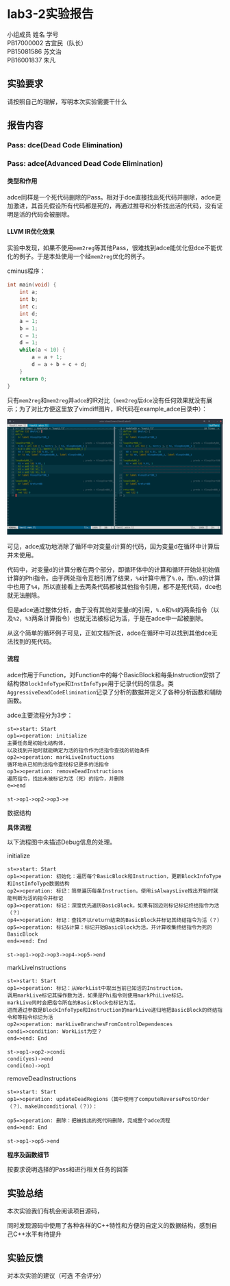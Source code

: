# lab3-2实验报告

小组成员 姓名 学号  
PB17000002 古宜民（队长）  
PB15081586 苏文治  
PB16001837 朱凡  


## 实验要求

请按照自己的理解，写明本次实验需要干什么

## 报告内容

### Pass: dce(Dead Code Elimination)

### Pass: adce(Advanced Dead Code Elimination)

#### 类型和作用

adce同样是一个死代码删除的Pass。相对于dce直接找出死代码并删除，adce更加激进，其首先假设所有代码都是死的，再通过推导和分析找出活的代码，没有证明是活的代码会被删除。

#### LLVM IR优化效果

实验中发现，如果不使用`mem2reg`等其他Pass，很难找到adce能优化但dce不能优化的例子。于是本处使用一个经`mem2reg`优化的例子。

cminus程序：

```c
int main(void) {
	int a;
	int b;
	int c;
	int d;
	a = 1;
	b = 1;
	c = 1;
	d = 1;
	while(a < 10) {
		a = a + 1;
		d = a + b + c + d;
	}
	return 0;
}
```

只有`mem2reg`和`mem2reg`并`adce`的IR对比（`mem2reg`后`dce`没有任何效果就没有展示；为了对比方便这里放了vimdiff图片，IR代码在example_adce目录中）：

![](./src/adce.png)

可见，adce成功地消除了循环中对变量`d`计算的代码，因为变量d在循环中计算后并未使用。

代码中，对变量`d`的计算分散在两个部分，即循环体中的计算和循环开始处初始值计算的Phi指令。由于两处指令互相引用了结果，`%4`计算中用了`%.0`，而`%.0`的计算中也用了`%4`，所以直接看上去两条代码都被其他指令引用，都不是死代码，dce也就无法删除。

但是adce通过整体分析，由于没有其他对变量`d`的引用，`%.0`和`%4`的两条指令（以及`%2`，`%3`两条计算指令）也就无法被标记为活，于是在adce中一起被删除。

从这个简单的循环例子可见，正如文档所说，adce在循环中可以找到其他dce无法找到的死代码。

#### 流程

adce作用于Function，对Function中的每个BasicBlock和每条Instruction安排了结构体`BlockInfoType`和`InstInfoType`用于记录代码的信息。类`AggressiveDeadCodeElimination`记录了分析的数据并定义了各种分析函数和辅助函数。

adce主要流程分为3步：

```flow
st=>start: Start
op1=>operation: initialize
主要任务是初始化结构体，
以及找到开始时就能确定为活的指令作为活指令查找的初始条件
op2=>operation: markLiveInstuctions
循环地从已知的活指令查找标记更多的活指令
op3=>operation: removeDeadInstructions
遍历指令，找出未被标记为活（死）的指令，并删除
e=>end

st->op1->op2->op3->e
```

数据结构



**具体流程**

以下流程图中未描述Debug信息的处理。

initialize

```flow
st=>start: Start
op1=>operation: 初始化：遍历每个BasicBlock和Instruction，更新BlockInfoType和InstInfoType数据结构
op2=>operation: 标记：简单遍历每条Instruction，使用isAlwaysLive找出开始时就能判断为活的指令并标记
op3=>operation: 标记：深度优先遍历BasicBlock，如果有回边则标记标记终结指令为活（？）
op4=>operation: 标记：查找不以return结束的BasicBlock并标记其终结指令为活（？）
op5=>operation: 标记&计算：标记开始BasicBlock为活，并计算收集终结指令为死的BasicBlock
end=>end: End

st->op1->op2->op3->op4->op5->end
```

markLiveInstructions

```flow
st=>start: Start
op1=>operation: 标记：从WorkList中取出当前已知活的Instruction，
调用markLive标记其操作数为活，如果是Phi指令则使用markPhiLive标记。
markLive同时会把指令所在的BasicBlock也标记为活，
进而通过参数是BlockInfoType和Instruction的markLive递归地把BasicBlock的终结指令和等指令标记为活
op2=>operation: markLiveBranchesFromControlDependences
condi=>condition: WorkList为空？
end=>end: End

st->op1->op2->condi
condi(yes)->end
condi(no)->op1
```

removeDeadInstructions

```flow
st=>start: Start
op1=>operation: updateDeadRegions（其中使用了computeReversePostOrder（？）、makeUnconditional（？））：

op5=>operation: 删除：把被找出的死代码删除，完成整个adce流程
end=>end: End

st->op1->op5->end
```

**程序及函数细节**



按要求说明选择的Pass和进行相关任务的回答



## 实验总结

本次实验我们有机会阅读项目源码，

同时发现源码中使用了各种各样的C++特性和方便的自定义的数据结构，感到自己C++水平有待提升

## 实验反馈

对本次实验的建议（可选 不会评分）
